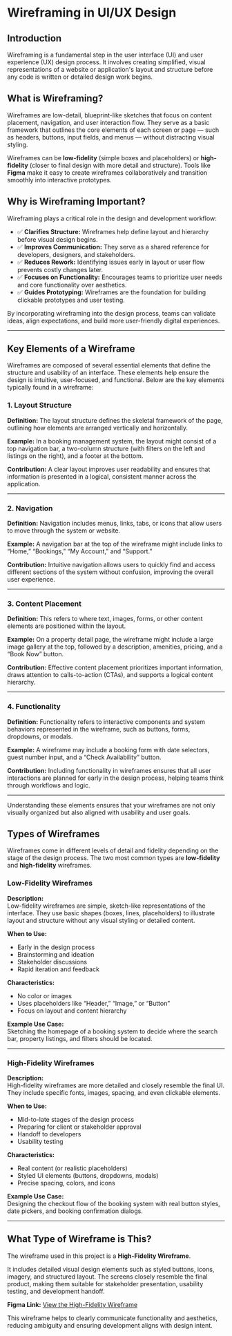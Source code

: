 # Wireframing in UI/UX Design

## Introduction

Wireframing is a fundamental step in the user interface (UI) and user experience (UX) design process. It involves creating simplified, visual representations of a website or application's layout and structure before any code is written or detailed design work begins.

## What is Wireframing?

Wireframes are low-detail, blueprint-like sketches that focus on content placement, navigation, and user interaction flow. They serve as a basic framework that outlines the core elements of each screen or page — such as headers, buttons, input fields, and menus — without distracting visual styling.

Wireframes can be **low-fidelity** (simple boxes and placeholders) or **high-fidelity** (closer to final design with more detail and structure). Tools like **Figma** make it easy to create wireframes collaboratively and transition smoothly into interactive prototypes.

## Why is Wireframing Important?

Wireframing plays a critical role in the design and development workflow:

- ✅ **Clarifies Structure:** Wireframes help define layout and hierarchy before visual design begins.
- ✅ **Improves Communication:** They serve as a shared reference for developers, designers, and stakeholders.
- ✅ **Reduces Rework:** Identifying issues early in layout or user flow prevents costly changes later.
- ✅ **Focuses on Functionality:** Encourages teams to prioritize user needs and core functionality over aesthetics.
- ✅ **Guides Prototyping:** Wireframes are the foundation for building clickable prototypes and user testing.

By incorporating wireframing into the design process, teams can validate ideas, align expectations, and build more user-friendly digital experiences.

---

## Key Elements of a Wireframe

Wireframes are composed of several essential elements that define the structure and usability of an interface. These elements help ensure the design is intuitive, user-focused, and functional. Below are the key elements typically found in a wireframe:

### 1. Layout Structure

**Definition:** The layout structure defines the skeletal framework of the page, outlining how elements are arranged vertically and horizontally.

**Example:** In a booking management system, the layout might consist of a top navigation bar, a two-column structure (with filters on the left and listings on the right), and a footer at the bottom.

**Contribution:** A clear layout improves user readability and ensures that information is presented in a logical, consistent manner across the application.

---

### 2. Navigation

**Definition:** Navigation includes menus, links, tabs, or icons that allow users to move through the system or website.

**Example:** A navigation bar at the top of the wireframe might include links to “Home,” “Bookings,” “My Account,” and “Support.”

**Contribution:** Intuitive navigation allows users to quickly find and access different sections of the system without confusion, improving the overall user experience.

---

### 3. Content Placement

**Definition:** This refers to where text, images, forms, or other content elements are positioned within the layout.

**Example:** On a property detail page, the wireframe might include a large image gallery at the top, followed by a description, amenities, pricing, and a “Book Now” button.

**Contribution:** Effective content placement prioritizes important information, draws attention to calls-to-action (CTAs), and supports a logical content hierarchy.

---

### 4. Functionality

**Definition:** Functionality refers to interactive components and system behaviors represented in the wireframe, such as buttons, forms, dropdowns, or modals.

**Example:** A wireframe may include a booking form with date selectors, guest number input, and a “Check Availability” button.

**Contribution:** Including functionality in wireframes ensures that all user interactions are planned for early in the design process, helping teams think through workflows and logic.

---

Understanding these elements ensures that your wireframes are not only visually organized but also aligned with usability and user goals.

## Types of Wireframes

Wireframes come in different levels of detail and fidelity depending on the stage of the design process. The two most common types are **low-fidelity** and **high-fidelity** wireframes.

### Low-Fidelity Wireframes

**Description:**  
Low-fidelity wireframes are simple, sketch-like representations of the interface. They use basic shapes (boxes, lines, placeholders) to illustrate layout and structure without any visual styling or detailed content.

**When to Use:**
- Early in the design process
- Brainstorming and ideation
- Stakeholder discussions
- Rapid iteration and feedback

**Characteristics:**
- No color or images
- Uses placeholders like “Header,” “Image,” or “Button”
- Focus on layout and content hierarchy

**Example Use Case:**  
Sketching the homepage of a booking system to decide where the search bar, property listings, and filters should be located.

---

### High-Fidelity Wireframes

**Description:**  
High-fidelity wireframes are more detailed and closely resemble the final UI. They include specific fonts, images, spacing, and even clickable elements.

**When to Use:**
- Mid-to-late stages of the design process
- Preparing for client or stakeholder approval
- Handoff to developers
- Usability testing

**Characteristics:**
- Real content (or realistic placeholders)
- Styled UI elements (buttons, dropdowns, modals)
- Precise spacing, colors, and icons

**Example Use Case:**  
Designing the checkout flow of the booking system with real button styles, date pickers, and booking confirmation dialogs.

---

## What Type of Wireframe is This?

The wireframe used in this project is a **High-Fidelity Wireframe**.

It includes detailed visual design elements such as styled buttons, icons, imagery, and structured layout. The screens closely resemble the final product, making them suitable for stakeholder presentation, usability testing, and development handoff.

**Figma Link:** [View the High-Fidelity Wireframe](https://www.figma.com/design/E2BRqdPcKkrnX6hLGPto8Z/Project-Airbnb?node-id=117-1418&t=MWwostxO86HWwrha-0)

This wireframe helps to clearly communicate functionality and aesthetics, reducing ambiguity and ensuring development aligns with design intent.
